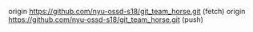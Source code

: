 origin	https://github.com/nyu-ossd-s18/git_team_horse.git (fetch)
origin	https://github.com/nyu-ossd-s18/git_team_horse.git (push)
